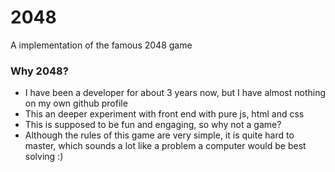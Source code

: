 # 2048
A implementation of the famous 2048 game


### Why 2048?
- I have been a developer for about 3 years now, but I have almost nothing on my own github profile 
- This an deeper experiment with front end with pure js, html and css
- This is supposed to be fun and engaging, so why not a game?
- Although the rules of this game are very simple, it is quite hard to master, which sounds a lot like a problem a computer would be best solving :)

